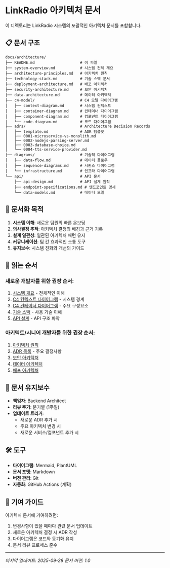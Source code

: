 # LinkRadio 아키텍처 문서

이 디렉토리는 LinkRadio 시스템의 포괄적인 아키텍처 문서를 포함합니다.

## 📋 문서 구조

```
docs/architecture/
├── README.md                    # 이 파일
├── system-overview.md           # 시스템 전체 개요
├── architecture-principles.md   # 아키텍처 원칙
├── technology-stack.md          # 기술 스택 문서
├── deployment-architecture.md   # 배포 아키텍처
├── security-architecture.md     # 보안 아키텍처
├── data-architecture.md         # 데이터 아키텍처
├── c4-model/                    # C4 모델 다이어그램
│   ├── context-diagram.md       # 시스템 컨텍스트
│   ├── container-diagram.md     # 컨테이너 다이어그램
│   ├── component-diagram.md     # 컴포넌트 다이어그램
│   └── code-diagram.md          # 코드 다이어그램
├── adrs/                        # Architecture Decision Records
│   ├── template.md              # ADR 템플릿
│   ├── 0001-microservice-vs-monolith.md
│   ├── 0002-nodejs-parsing-server.md
│   ├── 0003-database-choice.md
│   └── 0004-tts-service-provider.md
├── diagrams/                    # 기술적 다이어그램
│   ├── data-flow.md             # 데이터 플로우
│   ├── sequence-diagrams.md     # 시퀀스 다이어그램
│   └── infrastructure.md        # 인프라 다이어그램
└── api/                         # API 문서
    ├── api-design.md            # API 설계 원칙
    ├── endpoint-specifications.md # 엔드포인트 명세
    └── data-models.md           # 데이터 모델
```

## 🎯 문서화 목적

1. **시스템 이해**: 새로운 팀원의 빠른 온보딩
2. **의사결정 추적**: 아키텍처 결정의 배경과 근거 기록
3. **설계 일관성**: 일관된 아키텍처 패턴 유지
4. **커뮤니케이션**: 팀 간 효과적인 소통 도구
5. **유지보수**: 시스템 진화와 개선의 가이드

## 📖 읽는 순서

### 새로운 개발자를 위한 권장 순서:
1. [시스템 개요](./system-overview.md) - 전체적인 이해
2. [C4 컨텍스트 다이어그램](./c4-model/context-diagram.md) - 시스템 경계
3. [C4 컨테이너 다이어그램](./c4-model/container-diagram.md) - 주요 구성요소
4. [기술 스택](./technology-stack.md) - 사용 기술 이해
5. [API 설계](./api/api-design.md) - API 구조 파악

### 아키텍트/시니어 개발자를 위한 권장 순서:
1. [아키텍처 원칙](./architecture-principles.md)
2. [ADR 목록](./adrs/) - 주요 결정사항
3. [보안 아키텍처](./security-architecture.md)
4. [데이터 아키텍처](./data-architecture.md)
5. [배포 아키텍처](./deployment-architecture.md)

## 🔄 문서 유지보수

- **책임자**: Backend Architect
- **리뷰 주기**: 분기별 (1주일)
- **업데이트 트리거**:
  - 새로운 ADR 추가 시
  - 주요 아키텍처 변경 시
  - 새로운 서비스/컴포넌트 추가 시

## 🛠️ 도구

- **다이어그램**: Mermaid, PlantUML
- **문서 포맷**: Markdown
- **버전 관리**: Git
- **자동화**: GitHub Actions (계획)

## 📝 기여 가이드

아키텍처 문서에 기여하려면:

1. 변경사항이 있을 때마다 관련 문서 업데이트
2. 새로운 아키텍처 결정 시 ADR 작성
3. 다이어그램은 코드와 동기화 유지
4. 문서 리뷰 프로세스 준수

---

*마지막 업데이트: 2025-09-28*
*문서 버전: 1.0*